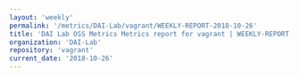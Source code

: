 ```yaml
---
layout: 'weekly'
permalink: '/metrics/DAI-Lab/vagrant/WEEKLY-REPORT-2018-10-26'
title: 'DAI Lab OSS Metrics Metrics report for vagrant | WEEKLY-REPORT-2018-10-26'
organization: 'DAI-Lab'
repository: 'vagrant'
current_date: '2018-10-26'
---
```

